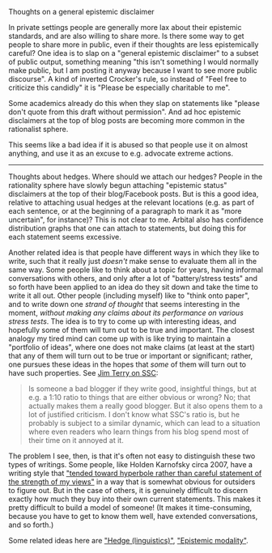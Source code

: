 Thoughts on a general epistemic disclaimer

In private settings people are generally more lax about their epistemic
standards, and are also willing to share more. Is there some way to get people
to share more in public, even if their thoughts are less epistemically careful?
One idea is to slap on a "general epistemic disclaimer" to a subset of public
output, something meaning "this isn't something I would normally make public,
but I am posting it anyway because I want to see more public discourse". A kind
of inverted Crocker's rule, so instead of "Feel free to criticize this
candidly" it is "Please be especially charitable to me".

Some academics already do this when they slap on statements like "please don't
quote from this draft without permission". And ad hoc epistemic disclaimers at
the top of blog posts are becoming more common in the rationalist sphere.

This seems like a bad idea if it is abused so that people use it on almost
anything, and use it as an excuse to e.g. advocate extreme actions.

---

Thoughts about hedges. Where should we attach our hedges? People
in the rationality sphere have slowly begun attaching "epistemic
status" disclaimers at the top of their blog/Facebook posts. But
is this a good idea, relative to attaching usual hedges at the
relevant locations (e.g. as part of each sentence, or at the
beginning of a paragraph to mark it as "more uncertain", for
instance)? This is not clear to me. Arbital also has confidence
distribution graphs that one can attach to statements, but doing
this for each statement seems excessive.

Another related idea is that people have different ways in which
they like to write, such that it really just *doesn't* make sense
to evaluate them all in the same way. Some people like to think
about a topic for years, having informal conversations with
others, and only after a lot of "battery/stress tests" and so
forth have been applied to an idea do they sit down and take the
time to write it all out. Other people (including myself) like to
"think onto paper", and to write down one *strand of thought* that
seems interesting in the moment, *without making any claims about
its performance on various stress tests*. The idea is to try to
come up with interesting ideas, and hopefully some of them will
turn out to be true and important. The closest analogy my tired
mind can come up with is like trying to
maintain a "portfolio of ideas", where one does not make claims
(at least at the start) that any of them will turn out to be true or
important or significant; rather, one pursues these ideas in the
hopes that *some* of them will turn out to have such properties.
See [Jim Terry on SSC](https://www.quora.com/What-are-peoples-biggest-criticisms-of-Slate-Star-Codex/answer/Jim-Terry-1):

> Is someone a bad blogger if they write good, insightful things, but at
> e.g. a 1:10 ratio to things that are either obvious or wrong? No; that
> actually makes them a really good blogger. But it also opens them to a
> lot of justified criticism. I don't know what SSC's ratio is, but he
> probably is subject to a similar dynamic, which can lead to a situation
> where even readers who learn things from his blog spend most of their
> time on it annoyed at it.

The problem I see, then, is that it's often not easy to
distinguish these two types of writings. Some people, like Holden
Karnofsky circa 2007, have a writing style that ["tended toward
hyperbole rather than careful statement of the strength of my
views"](http://effective-altruism.com/ea/17o/some_thoughts_on_public_discourse/)
in a way that is somewhat obvious for outsiders to figure out. But
in the case of others, it is genuinely difficult to discern exactly how
much they buy into their own current statements. This makes it pretty
difficult to build a model of someone! (It makes it time-consuming,
because you have to get to know them well, have extended conversations,
and so forth.)

Some related ideas here are
["Hedge (linguistics)"](https://en.wikipedia.org/wiki/Hedge_%28linguistics%29),
["Epistemic modality"](https://en.wikipedia.org/wiki/Epistemic_modality).
